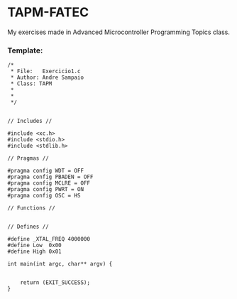 # TAPM-FATEC

My exercises made in Advanced Microcontroller Programming Topics class.

### Template:
```
/* 
 * File:   Exercicio1.c
 * Author: Andre Sampaio
 * Class: TAPM
 * 
 * 
 */


// Includes //

#include <xc.h>
#include <stdio.h>
#include <stdlib.h>

// Pragmas //

#pragma config WDT = OFF      
#pragma config PBADEN = OFF        
#pragma config MCLRE = OFF
#pragma config PWRT = ON
#pragma config OSC = HS

// Functions //


// Defines //

#define _XTAL_FREQ 4000000
#define Low  0x00
#define High 0x01

int main(int argc, char** argv) {


    return (EXIT_SUCCESS);
}

```